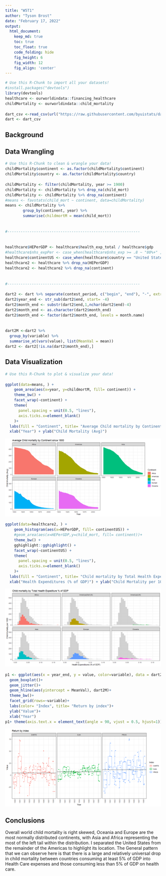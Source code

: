 ```yaml
---
title: "W5T1"
author: "Tyson Brost"
date: "February 17, 2022"
output:
  html_document:  
    keep_md: true
    toc: true
    toc_float: true
    code_folding: hide
    fig_height: 6
    fig_width: 12
    fig_align: 'center'
---
```







```r
# Use this R-Chunk to import all your datasets!
#install.packages("devtools")
library(devtools)
healthcare <- ourworldindata::financing_healthcare
childMortality <- ourworldindata::child_mortality

dart_csv <-read_csv(url("https://raw.githubusercontent.com/byuistats/data/master/Dart_Expert_Dow_6month_anova/Dart_Expert_Dow_6month_anova.csv"))
dart <- dart_csv
```

## Background



## Data Wrangling


```r
# Use this R-Chunk to clean & wrangle your data!
childMortality$continent <- as.factor(childMortality$continent)
childMortality$country <- as.factor(childMortality$country)

childMortality <- filter(childMortality, year >= 1900)
childMortality <- childMortality %>% drop_na(child_mort)
childMortality <- childMortality %>% drop_na(continent)
#means <- favstats(child_mort ~ continent, data=childMortality)
means <- childMortality %>% 
        group_by(continent, year) %>% 
        summarise(childmortM = mean(child_mort))


#------------------------------------------------------------


healthcare$HEPerGDP <- healthcare$health_exp_total / healthcare$gdp
#healthcare$nhs_expPer <- case_when(healthcare$nhs_exp >= .8 ~ "80%+" , healthcare$nhs_exp >= .6 & healthcare$nhs_exp < 0.8 ~"60%-79%")
healthcare$continentUS <- case_when(healthcare$country == "United States" ~ "Americas(US)", healthcare$country != "United States" & healthcare$continent == "Americas" ~ "Americas(Not US)", healthcare$continent != "Americas" ~ healthcare$continent)
healthcare2 <- healthcare %>% drop_na(HEPerGDP)
healthcare2 <- healthcare2 %>% drop_na(continent)


#------------------------------------------------------------

dart2 <- dart %>% separate(contest_period, c("begin", "end"), "-", extra = "merge")
dart2$year_end <- str_sub(dart2$end, start= -4)
dart2$month_end <- substr(dart2$end,1,nchar(dart2$end)-4)
dart2$month_end <- as.character(dart2$month_end)
dart2$month_end <- factor(dart2$month_end, levels = month.name)


dart2M <-dart2 %>%
  group_by(variable) %>%
  summarise_at(vars(value), list(MeanVal = mean))
dart2 <- dart2[!is.na(dart2$month_end),]
```

## Data Visualization


```r
# Use this R-Chunk to plot & visualize your data!

ggplot(data=means, ) +
    geom_area(aes(x=year, y=childmortM, fill= continent)) +
    theme_bw() +
    facet_wrap(~continent) +
    theme(
      panel.spacing = unit(0.5, "lines"),
      axis.ticks.x=element_blank()
    )+ 
  labs(fill = "Continent", title= "Average Child mortality by Continent since 1900")+ 
  xlab("Year") + ylab("Child Mortality (Avg)")
```

![](W5T2_files/figure-html/plot_data-1.png)<!-- -->

```r
ggplot(data=healthcare2, ) +
    geom_histogram(aes(x=HEPerGDP, fill= continentUS)) +
    #geom_area(aes(x=HEPerGDP,y=child_mort, fill= continent))+
    theme_bw() +
    gghighlight::gghighlight() +
    facet_wrap(~continentUS) +
    theme(
      panel.spacing = unit(0.5, "lines"),
      axis.ticks.x=element_blank()
    )+ 
  labs(fill = "Continent", title= "Child mortality by Total Health Expediture % of GDP")+ 
  xlab("Health Expenditures (% of GDP)") + ylab("Child Mortality per 1000")
```

![](W5T2_files/figure-html/plot_data-2.png)<!-- -->

```r
p1 <- ggplot(aes(x = year_end, y = value, color=variable), data = dart2) + 
  geom_boxplot()+
  geom_jitter()+
  geom_hline(aes(yintercept = MeanVal), dart2M)+
  theme_bw()+
  facet_grid(rows=~variable)+
  labs(color= "Index", title= "Return by index")+ 
  ylab("Value")+
  xlab("Year")
p1+ theme(axis.text.x = element_text(angle = 90, vjust = 0.5, hjust=1))
```

![](W5T2_files/figure-html/plot_data-3.png)<!-- -->

## Conclusions

Overall world child mortality is right skewed, Oceania and Europe are the most normally distributed continents, with Asia and Africa representing the most of the left tail within the distribution. I separated the United States from the remainder of the Americas to highlight its location. The General pattern that we can observe here is that there is a large and relatively universal drop in child mortality between countries consuming at least 5% of GDP into Health Care expenses and those consuming less than 5% of GDP on health care.
